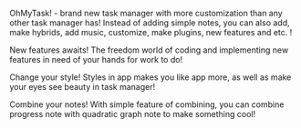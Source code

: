 OhMyTask! - brand new task manager with more customization than any other task manager has!
Instead of adding simple notes, you can also add, make hybrids, add music, customize, make plugins, new features and etc. !

New features awaits! The freedom world of coding and implementing new features in need of your hands for work to do!

Change your style! Styles in app makes you like app more, as well as make your eyes see beauty in task manager!

Combine your notes! With simple feature of combining, you can combine progress note with quadratic graph note to make something cool!

